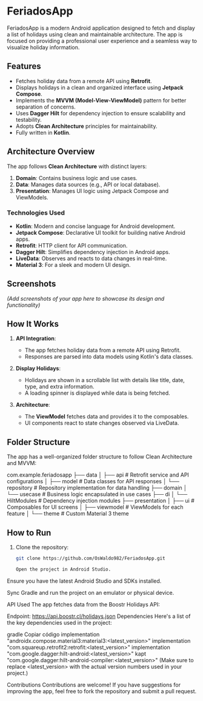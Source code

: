 # FeriadosApp

FeriadosApp is a modern Android application designed to fetch and display a list of holidays using clean and maintainable architecture. The app is focused on providing a professional user experience and a seamless way to visualize holiday information.

## Features

- Fetches holiday data from a remote API using **Retrofit**.
- Displays holidays in a clean and organized interface using **Jetpack Compose**.
- Implements the **MVVM (Model-View-ViewModel)** pattern for better separation of concerns.
- Uses **Dagger Hilt** for dependency injection to ensure scalability and testability.
- Adopts **Clean Architecture** principles for maintainability.
- Fully written in **Kotlin**.

## Architecture Overview

The app follows **Clean Architecture** with distinct layers:
1. **Domain**: Contains business logic and use cases.
2. **Data**: Manages data sources (e.g., API or local database).
3. **Presentation**: Manages UI logic using Jetpack Compose and ViewModels.

### Technologies Used

- **Kotlin**: Modern and concise language for Android development.
- **Jetpack Compose**: Declarative UI toolkit for building native Android apps.
- **Retrofit**: HTTP client for API communication.
- **Dagger Hilt**: Simplifies dependency injection in Android apps.
- **LiveData**: Observes and reacts to data changes in real-time.
- **Material 3**: For a sleek and modern UI design.

## Screenshots

*(Add screenshots of your app here to showcase its design and functionality)*

## How It Works

1. **API Integration**:
   - The app fetches holiday data from a remote API using Retrofit.
   - Responses are parsed into data models using Kotlin's data classes.

2. **Display Holidays**:
   - Holidays are shown in a scrollable list with details like title, date, type, and extra information.
   - A loading spinner is displayed while data is being fetched.

3. **Architecture**:
   - The **ViewModel** fetches data and provides it to the composables.
   - UI components react to state changes observed via LiveData.

## Folder Structure

The app has a well-organized folder structure to follow Clean Architecture and MVVM:

com.example.feriadosapp ├── data │ ├── api # Retrofit service and API configurations │ ├── model # Data classes for API responses │ └── repository # Repository implementation for data handling ├── domain │ └── usecase # Business logic encapsulated in use cases ├── di │ └── HiltModules # Dependency injection modules ├── presentation │ ├── ui # Composables for UI screens │ ├── viewmodel # ViewModels for each feature │ └── theme # Custom Material 3 theme


## How to Run

1. Clone the repository:
   ```bash
   git clone https://github.com/OsWaldo982/FeriadosApp.git

   Open the project in Android Studio.

Ensure you have the latest Android Studio and SDKs installed.

Sync Gradle and run the project on an emulator or physical device.

API Used
The app fetches data from the Boostr Holidays API:

Endpoint: https://api.boostr.cl/holidays.json
Dependencies
Here's a list of the key dependencies used in the project:

gradle
Copiar código
implementation "androidx.compose.material3:material3:<latest_version>"
implementation "com.squareup.retrofit2:retrofit:<latest_version>"
implementation "com.google.dagger:hilt-android:<latest_version>"
kapt "com.google.dagger:hilt-android-compiler:<latest_version>"
(Make sure to replace <latest_version> with the actual version numbers used in your project.)

Contributions
Contributions are welcome! If you have suggestions for improving the app, feel free to fork the repository and submit a pull request.



